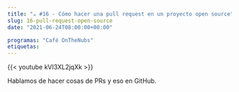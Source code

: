```yaml
---
title: "☕️ #16 - Cómo hacer una pull request en un proyecto open source"
slug: 16-pull-request-open-source
date: "2021-06-24T08:00:00+00:00"

programas: "Café OnTheNubs"
etiquetas:
---
```


{{< youtube kVI3XL2jqXk >}}

Hablamos de hacer cosas de PRs y eso en GitHub.
